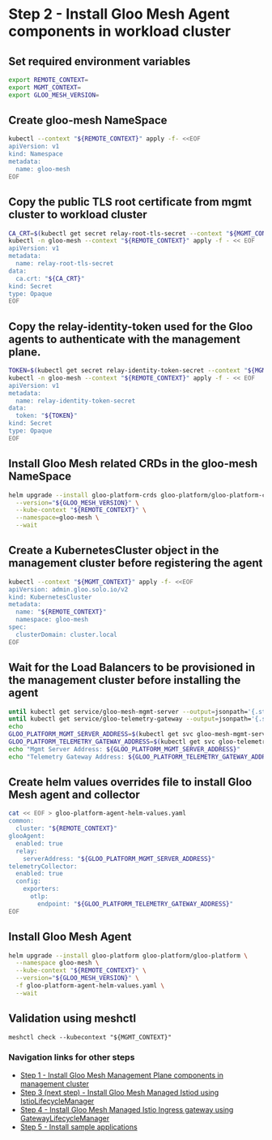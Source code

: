 # Step 2 - Install Gloo Mesh Agent components in workload cluster

## Set required environment variables

```bash
export REMOTE_CONTEXT=
export MGMT_CONTEXT=
export GLOO_MESH_VERSION=
```

## Create gloo-mesh NameSpace

```bash
kubectl --context "${REMOTE_CONTEXT}" apply -f- <<EOF
apiVersion: v1
kind: Namespace
metadata:
  name: gloo-mesh
EOF
```

## Copy the public TLS root certificate from mgmt cluster to workload cluster

```bash
CA_CRT=$(kubectl get secret relay-root-tls-secret --context "${MGMT_CONTEXT}" -n gloo-mesh -o jsonpath='{.data.ca\.crt}')
kubectl -n gloo-mesh --context "${REMOTE_CONTEXT}" apply -f - << EOF
apiVersion: v1
metadata:
  name: relay-root-tls-secret
data:
  ca.crt: "${CA_CRT}"
kind: Secret
type: Opaque
EOF
```

## Copy the relay-identity-token used for the Gloo agents to authenticate with the management plane.

```bash
TOKEN=$(kubectl get secret relay-identity-token-secret --context "${MGMT_CONTEXT}" -n gloo-mesh -o jsonpath='{.data.token}')
kubectl -n gloo-mesh --context "${REMOTE_CONTEXT}" apply -f - << EOF
apiVersion: v1
metadata:
  name: relay-identity-token-secret
data:
  token: "${TOKEN}"
kind: Secret
type: Opaque
EOF
```

## Install Gloo Mesh related CRDs in the gloo-mesh NameSpace

```bash
helm upgrade --install gloo-platform-crds gloo-platform/gloo-platform-crds \
  --version="${GLOO_MESH_VERSION}" \
  --kube-context "${REMOTE_CONTEXT}" \
  --namespace=gloo-mesh \
  --wait
```

## Create a KubernetesCluster object in the management cluster before registering the agent

```bash
kubectl --context "${MGMT_CONTEXT}" apply -f- <<EOF
apiVersion: admin.gloo.solo.io/v2
kind: KubernetesCluster
metadata:
  name: "${REMOTE_CONTEXT}"
  namespace: gloo-mesh
spec:
  clusterDomain: cluster.local
EOF
```

## Wait for the Load Balancers to be provisioned in the management cluster before installing the agent

```bash
until kubectl get service/gloo-mesh-mgmt-server --output=jsonpath='{.status.loadBalancer}' --context "${MGMT_CONTEXT}" -n gloo-mesh | grep "ingress"; do : ; done
until kubectl get service/gloo-telemetry-gateway --output=jsonpath='{.status.loadBalancer}' --context "${MGMT_CONTEXT}" -n gloo-mesh | grep "ingress"; do : ; done
echo
GLOO_PLATFORM_MGMT_SERVER_ADDRESS=$(kubectl get svc gloo-mesh-mgmt-server --context "${MGMT_CONTEXT}" -n gloo-mesh -o jsonpath='{.status.loadBalancer.ingress[0].*}'):$(kubectl get svc gloo-mesh-mgmt-server --context "${MGMT_CONTEXT}" -n gloo-mesh -o jsonpath='{.spec.ports[?(@.name=="grpc")].port}')
GLOO_PLATFORM_TELEMETRY_GATEWAY_ADDRESS=$(kubectl get svc gloo-telemetry-gateway --context "${MGMT_CONTEXT}" -n gloo-mesh -o jsonpath='{.status.loadBalancer.ingress[0].*}'):$(kubectl get svc gloo-telemetry-gateway --context "${MGMT_CONTEXT}" -n gloo-mesh -o jsonpath='{.spec.ports[?(@.name=="otlp")].port}')
echo "Mgmt Server Address: ${GLOO_PLATFORM_MGMT_SERVER_ADDRESS}"
echo "Telemetry Gateway Address: ${GLOO_PLATFORM_TELEMETRY_GATEWAY_ADDRESS}"
```

## Create helm values overrides file to install Gloo Mesh agent and collector

```bash
cat << EOF > gloo-platform-agent-helm-values.yaml
common:
  cluster: "${REMOTE_CONTEXT}"
glooAgent:
  enabled: true
  relay:
    serverAddress: "${GLOO_PLATFORM_MGMT_SERVER_ADDRESS}"
telemetryCollector:
  enabled: true
  config:
    exporters:
      otlp:
        endpoint: "${GLOO_PLATFORM_TELEMETRY_GATEWAY_ADDRESS}"
EOF
```

## Install Gloo Mesh Agent

```bash
helm upgrade --install gloo-platform gloo-platform/gloo-platform \
  --namespace gloo-mesh \
  --kube-context "${REMOTE_CONTEXT}" \
  --version="${GLOO_MESH_VERSION}" \
  -f gloo-platform-agent-helm-values.yaml \
  --wait
```

## Validation using meshctl

```
meshctl check --kubecontext "${MGMT_CONTEXT}"
```

### Navigation links for other steps

* [Step 1 - Install Gloo Mesh Management Plane components in management cluster](./step-1-install-gm-mgmt-server-in-mgmt-cluster.md)
* [Step 3 (next step) - Install Gloo Mesh Managed Istiod using IstioLifecycleManager](./step-3-install-istio-with-ILM.md)
* [Step 4 - Install Gloo Mesh Managed Istio Ingress gateway using GatewayLifecycleManager](./step-4-install-gateway-with-GLM.md)
* [Step 5 - Install sample applications](./step-5-sample-app.md)
